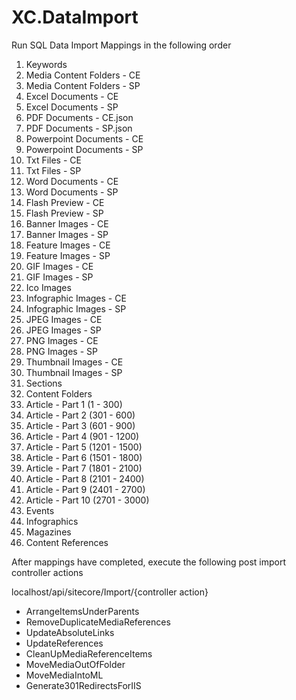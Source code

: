 # XC.DataImport


Run SQL Data Import Mappings in the following order

1. Keywords   
2. Media Content Folders - CE
3. Media Content Folders - SP
4. Excel Documents - CE
5. Excel Documents - SP
6. PDF Documents - CE.json
7. PDF Documents - SP.json
8. Powerpoint Documents - CE
9. Powerpoint Documents - SP
10. Txt Files - CE
11. Txt Files - SP
12. Word Documents - CE
13. Word Documents - SP
14. Flash Preview - CE
15. Flash Preview - SP
16. Banner Images - CE
17. Banner Images - SP
18. Feature Images - CE
19. Feature Images - SP
20. GIF Images - CE
21. GIF Images - SP
22. Ico Images
23. Infographic Images - CE
24. Infographic Images - SP
25. JPEG Images - CE
26. JPEG Images - SP
27. PNG Images - CE
28. PNG Images - SP
29. Thumbnail Images - CE
30. Thumbnail Images - SP
31. Sections
32. Content Folders
33. Article - Part 1 (1 - 300)
34. Article - Part 2 (301 - 600)
35. Article - Part 3 (601 - 900)
36. Article - Part 4 (901 - 1200)
37. Article - Part 5 (1201 - 1500)
38. Article - Part 6 (1501 - 1800)
39. Article - Part 7 (1801 - 2100)
40. Article - Part 8 (2101 - 2400)
41. Article - Part 9 (2401 - 2700)
42. Article - Part 10 (2701 - 3000)
42. Events
43. Infographics
44. Magazines
45. Content References

After mappings have completed, execute the following post import controller actions

localhost/api/sitecore/Import/\{controller action}

- ArrangeItemsUnderParents
- RemoveDuplicateMediaReferences
- UpdateAbsoluteLinks
- UpdateReferences
- CleanUpMediaReferenceItems
- MoveMediaOutOfFolder
- MoveMediaIntoML
- Generate301RedirectsForIIS
